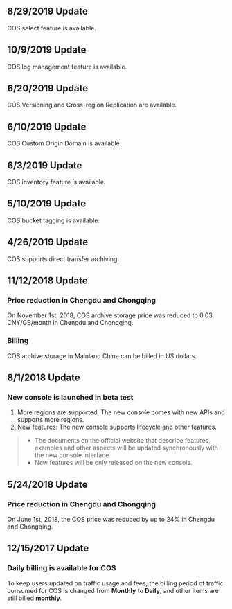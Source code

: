 ## 8/29/2019 Update
COS select feature is available.

## 10/9/2019 Update
COS log management feature is available.

## 6/20/2019 Update
COS Versioning and Cross-region Replication are available.

## 6/10/2019 Update
COS Custom Origin Domain is available.

## 6/3/2019 Update
COS inventory feature is available.

## 5/10/2019 Update
COS bucket tagging is available.

## 4/26/2019 Update
COS supports direct transfer archiving.

## 11/12/2018 Update
### Price reduction in Chengdu and Chongqing
On November 1st, 2018, COS archive storage price was reduced to 0.03 CNY/GB/month in Chengdu and Chongqing.

### Billing
COS archive storage in Mainland China can be billed in US dollars.

## 8/1/2018 Update
### New console is launched in beta test
1. More regions are supported: The new console comes with new APIs and supports more regions.
2. New features: The new console supports lifecycle and other features.

>
> - The documents on the official website that describe features, examples and other aspects will be updated synchronously with the new console interface.
> - New features will be only released on the new console.

## 5/24/2018 Update
### Price reduction in Chengdu and Chongqing
On June 1st, 2018, the COS price was reduced by up to 24% in Chengdu and Chongqing.

## 12/15/2017 Update
### Daily billing is available for COS
To keep users updated on traffic usage and fees, the billing period of traffic consumed for COS is changed from **Monthly** to **Daily**, and other items are still billed **monthly**.



